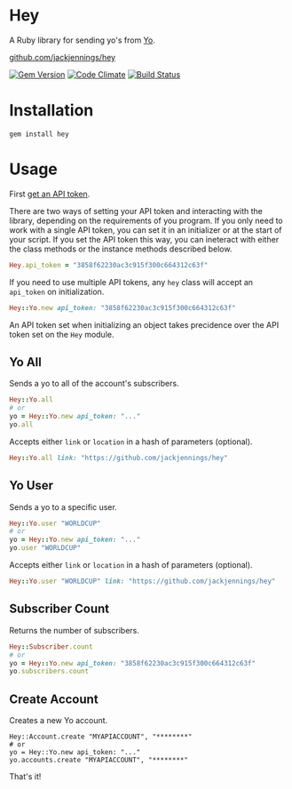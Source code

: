 # Hey

A Ruby library for sending yo's from [Yo](http://justyo.co).

[github.com/jackjennings/hey](http://github.com/jackjennings/hey)

[![Gem Version](https://badge.fury.io/rb/hey.svg)](http://badge.fury.io/rb/hey) [![Code Climate](https://codeclimate.com/github/jackjennings/hey.png)](https://codeclimate.com/github/jackjennings/hey) [![Build Status](https://travis-ci.org/jackjennings/hey.svg)](https://travis-ci.org/jackjennings/hey)

# Installation

```
gem install hey
```

# Usage

First [get an API token](http://yoapi.justyo.co).

There are two ways of setting your API token and interacting with the library, depending on the requirements of you program. If you only need to work with a single API token, you can set it in an initializer or at the start of your script. If you set the API token this way, you can ineteract with either the class methods or the instance methods described below.

```ruby
Hey.api_token = "3858f62230ac3c915f300c664312c63f"
```

If you need to use multiple API tokens, any `hey` class will accept an `api_token` on initialization.

```ruby
Hey::Yo.new api_token: "3858f62230ac3c915f300c664312c63f"
```

An API token set when initializing an object takes precidence over the API token set on the `Hey` module.

## Yo All

Sends a yo to all of the account's subscribers.

```ruby
Hey::Yo.all
# or
yo = Hey::Yo.new api_token: "..."
yo.all
```

Accepts either `link` or `location` in a hash of parameters (optional).

```ruby
Hey::Yo.all link: "https://github.com/jackjennings/hey"
```

## Yo User

Sends a yo to a specific user.

```ruby
Hey::Yo.user "WORLDCUP"
# or
yo = Hey::Yo.new api_token: "..."
yo.user "WORLDCUP"
```

Accepts either `link` or `location` in a hash of parameters (optional).

```ruby
Hey::Yo.user "WORLDCUP" link: "https://github.com/jackjennings/hey"
```

## Subscriber Count

Returns the number of subscribers.

```ruby
Hey::Subscriber.count
# or
yo = Hey::Yo.new api_token: "3858f62230ac3c915f300c664312c63f"
yo.subscribers.count
```

## Create Account

Creates a new Yo account.

```
Hey::Account.create "MYAPIACCOUNT", "********"
# or
yo = Hey::Yo.new api_token: "..."
yo.accounts.create "MYAPIACCOUNT", "********"
````

That's it!
